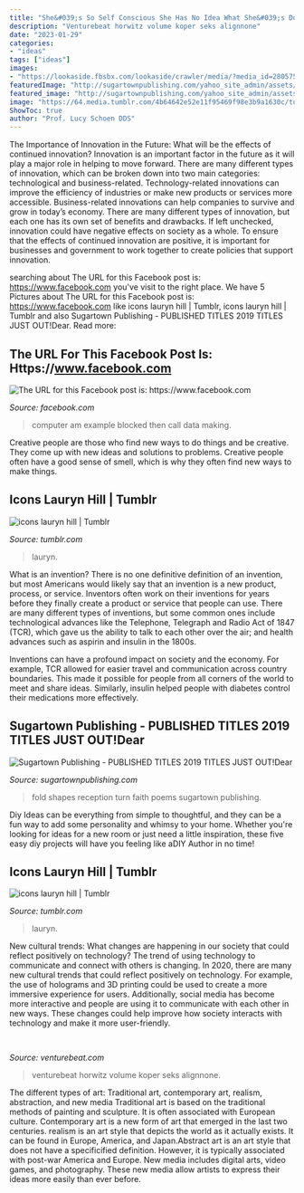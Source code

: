 ```yaml
---
title: "She&#039;s So Self Conscious She Has No Idea What She&#039;s Doing In College ~ Fold Shapes Reception Turn Faith Poems Sugartown Publishing"
description: "Venturebeat horwitz volume koper seks alignnone"
date: "2023-01-29"
categories:
- "ideas"
tags: ["ideas"]
images:
- "https://lookaside.fbsbx.com/lookaside/crawler/media/?media_id=280575835892019"
featuredImage: "http://sugartownpublishing.com/yahoo_site_admin/assets/images/Among_the_Shapes_that_Fold_and_Fly_cover.232102348_std.jpg"
featured_image: "http://sugartownpublishing.com/yahoo_site_admin/assets/images/Among_the_Shapes_that_Fold_and_Fly_cover.232102348_std.jpg"
image: "https://64.media.tumblr.com/4b64642e52e11f95469f98e3b9a1630c/tumblr_prsbs9enQN1w7krc3o1_400.png"
ShowToc: true
author: "Prof. Lucy Schoen DDS"
---
```



The Importance of Innovation in the Future: What will be the effects of continued innovation?
Innovation is an important factor in the future as it will play a major role in helping to move forward. There are many different types of innovation, which can be broken down into two main categories: technological and business-related. Technology-related innovations can improve the efficiency of industries or make new products or services more accessible. Business-related innovations can help companies to survive and grow in today’s economy. There are many different types of innovation, but each one has its own set of benefits and drawbacks. If left unchecked, innovation could have negative effects on society as a whole. To ensure that the effects of continued innovation are positive, it is important for businesses and government to work together to create policies that support innovation.

	

		
searching about The URL for this Facebook post is: https://www.facebook.com you've visit to the right place. We have 5 Pictures about The URL for this Facebook post is: https://www.facebook.com like icons lauryn hill | Tumblr, icons lauryn hill | Tumblr and also Sugartown Publishing - PUBLISHED TITLES 2019 TITLES JUST OUT!﻿Dear. Read more:
		
    
## The URL For This Facebook Post Is: Https://www.facebook.com

<img loading=lazy src="https://lookaside.fbsbx.com/lookaside/crawler/media/?media_id=280575835892019" onerror="this.onerror=null;this.src='https://tse1.mm.bing.net/th?id=OIP.YakcHsd5KjYA4kdlUKFHQwHaEz&amp;pid=15.1';" alt="The URL for this Facebook post is: https://www.facebook.com">

_Source: facebook.com_

>computer am example blocked then call data making. 

	

Creative people are those who find new ways to do things and be creative. They come up with new ideas and solutions to problems. Creative people often have a good sense of smell, which is why they often find new ways to make things.

    
## Icons Lauryn Hill | Tumblr

<img loading=lazy src="https://64.media.tumblr.com/372af8ee4627f8aa9f5180b730279074/tumblr_prsbs9enQN1w7krc3o2_400.png" onerror="this.onerror=null;this.src='https://tse1.mm.bing.net/th?id=OIP.DA0wwvaesL-1zE4lbySr0AAAAA&amp;pid=15.1';" alt="icons lauryn hill | Tumblr">

_Source: tumblr.com_

>lauryn. 

	

What is an invention?
There is no one definitive definition of an invention, but most Americans would likely say that an invention is a new product, process, or service.  Inventors often work on their inventions for years before they finally create a product or service that people can use. 
There are many different types of inventions, but some common ones include technological advances like the Telephone, Telegraph and Radio Act of 1847 (TCR), which gave us the ability to talk to each other over the air; and health advances such as aspirin and insulin in the 1800s. 

Inventions can have a profound impact on society and the economy. For example, TCR allowed for easier travel and communication across country boundaries. This made it possible for people from all corners of the world to meet and share ideas. Similarly, insulin helped people with diabetes control their medications more effectively.

    
## Sugartown Publishing - PUBLISHED TITLES 2019 TITLES JUST OUT!﻿Dear

<img loading=lazy src="http://sugartownpublishing.com/yahoo_site_admin/assets/images/Among_the_Shapes_that_Fold_and_Fly_cover.232102348_std.jpg" onerror="this.onerror=null;this.src='https://tse4.mm.bing.net/th?id=OIP.48-_9nzvxwv5MLSr46X-tgAAAA&amp;pid=15.1';" alt="Sugartown Publishing - PUBLISHED TITLES 2019 TITLES JUST OUT!﻿Dear">

_Source: sugartownpublishing.com_

>fold shapes reception turn faith poems sugartown publishing. 

	

Diy Ideas can be everything from simple to thoughtful, and they can be a fun way to add some personality and whimsy to your home. Whether you're looking for ideas for a new room or just need a little inspiration, these five easy diy projects will have you feeling like aDIY Author in no time!

    
## Icons Lauryn Hill | Tumblr

<img loading=lazy src="https://64.media.tumblr.com/4b64642e52e11f95469f98e3b9a1630c/tumblr_prsbs9enQN1w7krc3o1_400.png" onerror="this.onerror=null;this.src='https://tse3.mm.bing.net/th?id=OIP.5Qo-3WV08cLve4yJ8Ga2zAAAAA&amp;pid=15.1';" alt="icons lauryn hill | Tumblr">

_Source: tumblr.com_

>lauryn. 

	

New cultural trends: What changes are happening in our society that could reflect positively on technology?
The trend of using technology to communicate and connect with others is changing. In 2020, there are many new cultural trends that could reflect positively on technology. For example, the use of holograms and 3D printing could be used to create a more immersive experience for users. Additionally, social media has become more interactive and people are using it to communicate with each other in new ways. These changes could help improve how society interacts with technology and make it more user-friendly.

    
## 

<img loading=lazy src="https://venturebeat.com/wp-content/uploads/2018/06/IMG_1229.jpeg" onerror="this.onerror=null;this.src='https://tse3.mm.bing.net/th?id=OIP.QPsA-OlnLY4gPEbD5O2v1gHaFj&amp;pid=15.1';" alt="">

_Source: venturebeat.com_

>venturebeat horwitz volume koper seks alignnone. 

	

The different types of art: Traditional art, contemporary art, realism, abstraction, and new media
Traditional art is based on the traditional methods of painting and sculpture. It is often associated with European culture. Contemporary art is a new form of art that emerged in the last two centuries. realism is an art style that depicts the world as it actually exists. It can be found in Europe, America, and Japan.Abstract art is an art style that does not have a specificified definition. However, it is typically associated with post-war America and Europe. New media includes digital arts, video games, and photography. These new media allow artists to express their ideas more easily than ever before.

